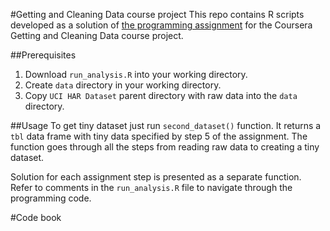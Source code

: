 #Getting and Cleaning Data course project
This repo contains R scripts developed as a solution of [the programming assignment](https://class.coursera.org/getdata-014/human_grading/view/courses/973501/assessments/3) for the Coursera Getting and Cleaning Data course project.

##Prerequisites
1. Download `run_analysis.R` into your working directory.
2. Create `data` directory in your working directory.
3. Copy `UCI HAR Dataset` parent directory with raw data into the `data` directory.

##Usage
To get tiny dataset just run `second_dataset()` function. It returns a `tbl` data frame with tiny data specified by step 5 of the assignment. The function goes through all the steps from reading raw data to creating a tiny dataset.

Solution for each assignment step is presented as a separate function. Refer to comments in the `run_analysis.R` file to navigate through the programming code.

#Code book


